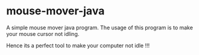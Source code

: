 # mouse-mover-java
A simple mouse mover java program. The usage of this program is to make your mouse cursor not idling.

Hence its a perfect tool to make your computer not idle !!!
